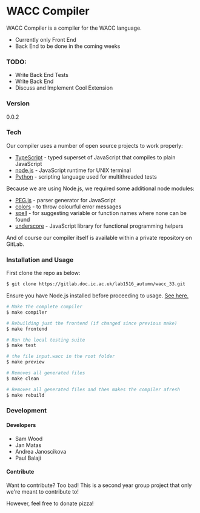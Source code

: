 # WACC Compiler

WACC Compiler is a compiler for the WACC language.
  - Currently only Front End
  - Back End to be done in the coming weeks

### TODO:
 - Write Back End Tests
 - Write Back End
 - Discuss and Implement Cool Extension

### Version
0.0.2

### Tech
Our compiler uses a number of open source projects to work properly:

* [TypeScript] - typed superset of JavaScript that compiles to plain JavaScript
* [node.js] - JavaScript runtime for UNIX terminal
* [Python] - scripting language used for multithreaded tests

Because we are using Node.js, we required some additional node modules:
* [PEG.js] - parser generator for JavaScript
* [colors] - to throw colourful error messages
* [spell] - for suggesting variable or function names where none can be found
* [underscore] - JavaScript library for functional programming helpers

And of course our compiler itself is available within a private repository on GitLab.

### Installation and Usage

First clone the repo as below:

```sh
$ git clone https://gitlab.doc.ic.ac.uk/lab1516_autumn/wacc_33.git
```

Ensure you have Node.js installed before proceeding to usage. [See here.]


```sh
# Make the complete compiler
$ make compiler
```

```sh
# Rebuilding just the frontend (if changed since previous make)
$ make frontend
```

```sh
# Run the local testing suite
$ make test
```

```sh
# the file input.wacc in the root folder
$ make preview
```

```sh
# Removes all generated files
$ make clean
```

```sh
# Removes all generated files and then makes the compiler afresh
$ make rebuild
```

### Development

#### Developers
* Sam Wood
* Jan Matas
* Andrea Janoscikova
* Paul Balaji

#### Contribute

Want to contribute? Too bad! This is a second year group project that only we're meant to contribute to!

However, feel free to donate pizza!



[//]: # (These are reference links used in the body of this note and get stripped out when the markdown processor does its job. There is no need to format nicely because it shouldn't be seen. Thanks SO - http://stackoverflow.com/questions/4823468/store-comments-in-markdown-syntax)


   [git-repo-url]: <https://gitlab.doc.ic.ac.uk/lab1516_autumn/wacc_33.git>
   [TypeScript]: <http://www.typescriptlang.org/>
   [PEG.js]: <http://pegjs.org/>
   [node.js]: <https://nodejs.org/en/>
   [Python]: <https://www.python.org>
   [colors]: <https://github.com/marak/colors.js/>
   [spell]: <https://github.com/dscape/spell>
   [underscore]: <http://underscorejs.org/>
   [See here.]: <https://nodejs.org/en/download/package-manager/>